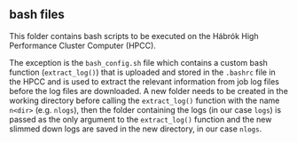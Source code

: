 ## bash files

This folder contains bash scripts to be executed on the Hábrók High Performance Cluster Computer (HPCC). 

The exception is the `bash_config.sh` file which contains a custom bash function (`extract_log()`) that is uploaded and stored in the `.bashrc` file in the HPCC and is used to extract the relevant information from job log files before the log files are downloaded. A new folder needs to be created in the working directory before calling the `extract_log()` function with the name `n<dir>` (e.g. `nlogs`), then the folder containing the logs (in our case `logs`) is passed as the only argument to the `extract_log()` function and the new slimmed down logs are saved in the new directory, in our case `nlogs`. 
